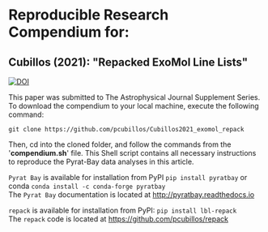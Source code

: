 # Reproducible Research Compendium for:
  
## Cubillos (2021): "Repacked ExoMol Line Lists"

[![DOI](https://zenodo.org/badge/DOI/10.5281/zenodo.3768504.svg)](https://doi.org/10.5281/zenodo.3768504)

This paper was submitted to The Astrophysical Journal Supplement Series.  To download the compendium to your local machine, execute the following command:
```shell
git clone https://github.com/pcubillos/Cubillos2021_exomol_repack
```

Then, cd into the cloned folder, and follow the commands from the '**compendium.sh**' file.  This Shell script contains all necessary instructions to reproduce the Pyrat-Bay data analyses in this article.

``Pyrat Bay`` is available for installation from PyPI ``pip install pyratbay`` or conda ``conda install -c conda-forge pyratbay``  
The ``Pyrat Bay`` documentation is located at http://pyratbay.readthedocs.io

``repack`` is available for installation from PyPI: ``pip install lbl-repack``  
The ``repack`` code is located at https://github.com/pcubillos/repack
